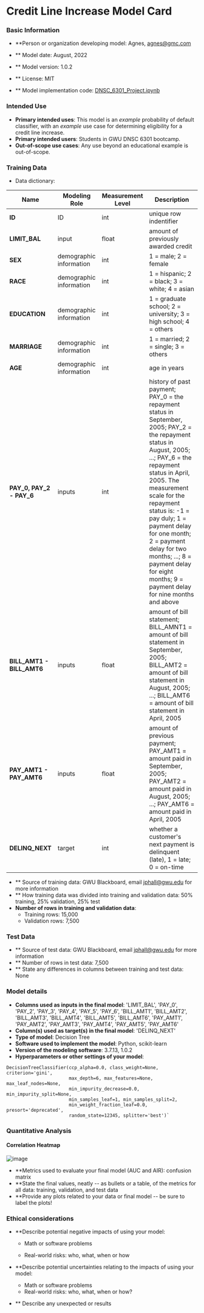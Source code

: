 # Credit Line Increase Model Card

### Basic Information

* **Person or organization developing model: Agnes, agnes@gmc.com

* ** Model date: August, 2022

* ** Model version: 1.0.2

* ** License: MIT

* ** Model implementation code: [DNSC_6301_Project.ipynb](https://github.com/Agnes-Ngue/Hello-world/blob/main/GWU_DNSC_6301_project.ipynb)

### Intended Use
* **Primary intended uses**: This model is an *example* probability of default classifier, with an *example* use case for determining eligibility for a credit line increase.
* **Primary intended users**: Students in GWU DNSC 6301 bootcamp.
* **Out-of-scope use cases**: Any use beyond an educational example is out-of-scope.
                       




### Training Data

* Data dictionary:

| Name | Modeling Role | Measurement Level| Description|
| ---- | ------------- | ---------------- | ---------- |
|**ID**| ID | int | unique row indentifier |
| **LIMIT_BAL** | input | float | amount of previously awarded credit |
| **SEX** | demographic information | int | 1 = male; 2 = female
| **RACE** | demographic information | int | 1 = hispanic; 2 = black; 3 = white; 4 = asian |
| **EDUCATION** | demographic information | int | 1 = graduate school; 2 = university; 3 = high school; 4 = others |
| **MARRIAGE** | demographic information | int | 1 = married; 2 = single; 3 = others |
| **AGE** | demographic information | int | age in years |
| **PAY_0, PAY_2 - PAY_6** | inputs | int | history of past payment; PAY_0 = the repayment status in September, 2005; PAY_2 = the repayment status in August, 2005; ...; PAY_6 = the repayment status in April, 2005. The measurement scale for the repayment status is: -1 = pay duly; 1 = payment delay for one month; 2 = payment delay for two months; ...; 8 = payment delay for eight months; 9 = payment delay for nine months and above |
| **BILL_AMT1 - BILL_AMT6** | inputs | float | amount of bill statement; BILL_AMNT1 = amount of bill statement in September, 2005; BILL_AMT2 = amount of bill statement in August, 2005; ...; BILL_AMT6 = amount of bill statement in April, 2005 |
| **PAY_AMT1 - PAY_AMT6** | inputs | float | amount of previous payment; PAY_AMT1 = amount paid in September, 2005; PAY_AMT2 = amount paid in August, 2005; ...; PAY_AMT6 = amount paid in April, 2005 |
| **DELINQ_NEXT**| target | int | whether a customer's next payment is delinquent (late), 1 = late; 0 = on-time |

* ** Source of training data: GWU Blackboard, email jphall@gwu.edu for more information
* ** How training data was divided into training and validation data: 50% training, 25% validation, 25% test
* **Number of rows in training and validation data**:
  * Training rows: 15,000
  * Validation rows: 7,500

    
    
### Test Data

* ** Source of test data: GWU Blackboard, email jphall@gwu.edu for more information
* ** Number of rows in test data: 7,500
* ** State any differences in columns between training and test data: None



### Model details


* **Columns used as inputs in the final model**: 'LIMIT_BAL',
       'PAY_0', 'PAY_2', 'PAY_3', 'PAY_4', 'PAY_5', 'PAY_6', 'BILL_AMT1',
       'BILL_AMT2', 'BILL_AMT3', 'BILL_AMT4', 'BILL_AMT5', 'BILL_AMT6',
       'PAY_AMT1', 'PAY_AMT2', 'PAY_AMT3', 'PAY_AMT4', 'PAY_AMT5', 'PAY_AMT6'
* **Column(s) used as target(s) in the final model**: 'DELINQ_NEXT'
* **Type of model**: Decision Tree 
* **Software used to implement the model**: Python, scikit-learn
* **Version of the modeling software**: 3.7.13, 1.0.2
* **Hyperparameters or other settings of your model**: 
```
DecisionTreeClassifier(ccp_alpha=0.0, class_weight=None, criterion='gini',
                       max_depth=6, max_features=None, max_leaf_nodes=None,
                       min_impurity_decrease=0.0, min_impurity_split=None,
                       min_samples_leaf=1, min_samples_split=2,
                       min_weight_fraction_leaf=0.0, presort='deprecated',
                       random_state=12345, splitter='best')`
```

### Quantitative Analysis

#### Correlation Heatmap

![image](https://user-images.githubusercontent.com/111556214/186575609-18b8e494-6bb5-48b7-9eef-2b818c1081cc.png)


* **Metrics used to evaluate your final model (AUC and AIR): confusion matrix
* **State the final values, neatly -- as bullets or a table, of the metrics for all data: training, validation, and test data
* **Provide any plots related to your data or final model -- be sure to label the plots!


### Ethical considerations

* **Describe potential negative impacts of using your model:

   * Math or software problems 
   
   * Real-world risks: who, what, when or how 
   
* **Describe potential uncertainties relating to the impacts of using your model:
 
   * Math or software problems 
   * Real-world risks: who, what, when or how? 
* ** Describe any unexpected or results
